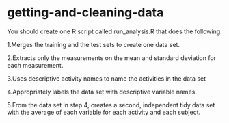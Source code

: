 # getting-and-cleaning-data

You should create one R script called run_analysis.R that does the following.

1.Merges the training and the test sets to create one data set.


2.Extracts only the measurements on the mean and standard deviation for each measurement.


3.Uses descriptive activity names to name the activities in the data set


4.Appropriately labels the data set with descriptive variable names.


5.From the data set in step 4, creates a second, independent tidy data set with the average of each variable for each activity and each subject.
